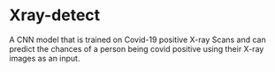 # Xray-detect
A CNN model that is trained on Covid-19 positive X-ray Scans and can predict the chances of a person being covid positive using their X-ray images as an input.

